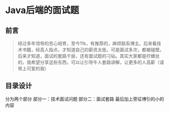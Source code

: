 # Java后端的面试题
## 前言
>经过多年领导的苦心培育，至今11k，有推荐的，麻烦联系博主。后来看技术书籍，经高人指点，才知道自己的薪资太低，可是面试多次，都被碰壁。后来才知道，面试的套路千层，还有面试题的刁钻。其实大家都是拧螺丝的，我希望分享这些东西，可以让引导牛人套路讲解，让更多的人高薪（请带上可爱的我）

## 目录设计
分为两个部分
部分一：技术面试问题
部分二：面试套路
最后加上旁征博引的小的内容


